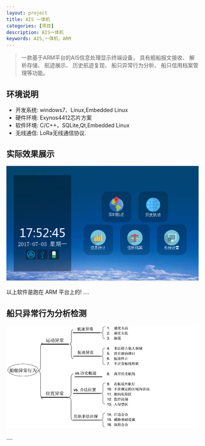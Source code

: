 ```yaml
---
layout: project
title: AIS 一体机
categories: [项目]
description: AIS一体机
keywords: AIS,一体机，ARM
---
```


>一款基于ARM平台的AIS信息处理显示终端设备， 具有舰船报文接收、 解析存储、 航迹展示、 历史航迹复现、 船只异常行为分析、 船只信用档案管理等功能。 


## 环境说明

- 开发系统: windows7、Linux,Embedded Linux
- 硬件环境: Exynos4412芯片方案
- 软件环境: C/C++，SQLite,Qt,Embedded Linux
- 无线通信: LoRa无线通信协议.


## 实际效果展示

![](/res/img/project/ais/homepage.png)

以上软件是跑在 ARM 平台上的!
....

## 船只异常行为分析检测

![](/res/img/project/ais/Abnormal.png)

....